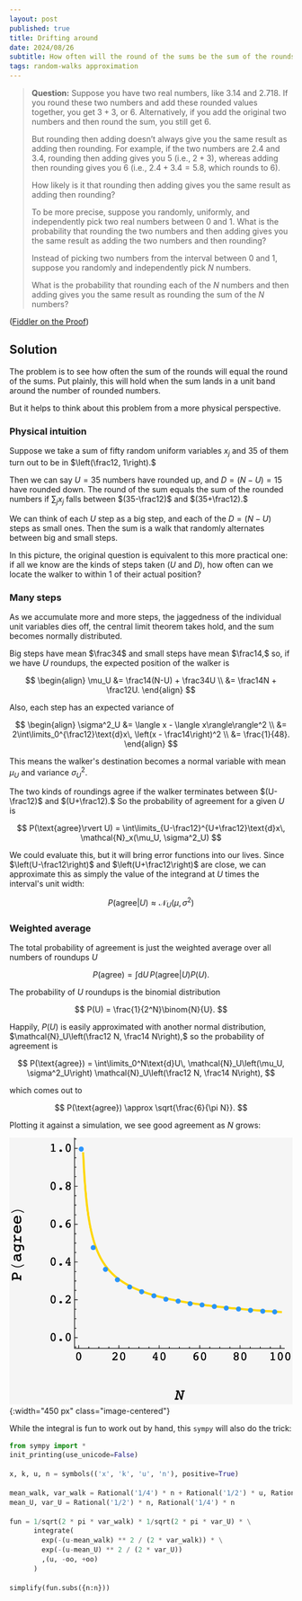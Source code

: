 ```yaml
---
layout: post
published: true
title: Drifting around
date: 2024/08/26
subtitle: How often will the round of the sums be the sum of the rounds?
tags: random-walks approximation
---
```


>**Question:** Suppose you have two real numbers, like $3.14$ and $2.718.$ If you round these two numbers and add these rounded values together, you get $3 + 3,$ or $6.$ Alternatively, if you add the original two numbers and then round the sum, you still get $6.$
>
>But rounding then adding doesn’t always give you the same result as adding then rounding. For example, if the two numbers are $2.4$ and $3.4,$ rounding then adding gives you $5$ (i.e., $2 + 3$), whereas adding then rounding gives you $6$ (i.e., $2.4 + 3.4 = 5.8,$ which rounds to $6$).
>
>How likely is it that rounding then adding gives you the same result as adding then rounding?
>
>To be more precise, suppose you randomly, uniformly, and independently pick two real numbers between 0 and 1. What is the probability that rounding the two numbers and then adding gives you the same result as adding the two numbers and then rounding?
>
>Instead of picking two numbers from the interval between $0$ and $1,$ suppose you randomly and independently pick $N$ numbers.
>
>What is the probability that rounding each of the $N$ numbers and then adding gives you the same result as rounding the sum of the $N$ numbers?

<!--more-->

([Fiddler on the Proof](https://thefiddler.substack.com/p/round-round-get-a-round-i-get-a-round))

## Solution

The problem is to see how often the sum of the rounds will equal the round of the sums. Put plainly, this will hold when the sum lands in a unit band around the number of rounded numbers.

But it helps to think about this problem from a more physical perspective. 

### Physical intuition

Suppose we take a sum of fifty random uniform variables $x_j$ and $35$ of them turn out to be in $\left(\frac12, 1\right).$ 

Then we can say $U=35$ numbers have rounded up, and $D = (N-U) = 15$ have rounded down. The round of the sum equals the sum of the rounded numbers if $\sum_j x_j$ falls between $(35-\frac12)$ and $(35+\frac12).$

We can think of each $U$ step as a big step, and each of the $D = (N-U)$ steps as small ones. Then the sum is a walk that randomly alternates between big and small steps.

In this picture, the original question is equivalent to this more practical one: if all we know are the kinds of steps taken ($U$ and $D$), how often can we locate the walker to within $1$ of their actual position?

### Many steps

As we accumulate more and more steps, the jaggedness of the individual unit variables dies off, the central limit theorem takes hold, and the sum becomes normally distributed.

Big steps have mean $\frac34$ and small steps have mean $\frac14,$ so, if we have $U$ roundups, the expected position of the walker is

$$ 
  \begin{align}
    \mu_U &= \frac14(N-U) + \frac34U \\
    &= \frac14N + \frac12U.
  \end{align}
$$

Also, each step has an expected variance of 

$$
  \begin{align}
    \sigma^2_U &= \langle x - \langle x\rangle\rangle^2 \\
             &= 2\int\limits_0^{\frac12}\text{d}x\, \left(x - \frac14\right)^2 \\
             &= \frac{1}{48}.
  \end{align}
$$

This means the walker's destination becomes a normal variable with mean $\mu_U$ and variance $\sigma^2_U.$

The two kinds of roundings agree if the walker terminates between $(U-\frac12)$ and $(U+\frac12).$ So the probability of agreement for a given $U$ is

$$ P(\text{agree}\rvert U) = \int\limits_{U-\frac12}^{U+\frac12}\text{d}x\, \mathcal{N}_x(\mu_U, \sigma^2_U) $$

We could evaluate this, but it will bring error functions into our lives. Since $\left(U-\frac12\right)$ and $\left(U+\frac12\right)$ are close, we can approximate this as simply the value of the integrand at $U$ times the interval's unit width:

$$ P(\text{agree}\rvert U) \approx \mathcal{N}_U(\mu, \sigma^2) $$

### Weighted average

The total probability of agreement is just the weighted average over all numbers of roundups $U$

$$ P(\text{agree}) = \int\text{d}U\, P(\text{agree}\rvert U) P(U). $$

The probability of $U$ roundups is the binomial distribution

$$ P(U) = \frac{1}{2^N}\binom{N}{U}. $$

Happily, $P(U)$ is easily approximated with another normal distribution, $\mathcal{N}_U\left(\frac12 N, \frac14 N\right),$ so the probability of agreement is

$$ P(\text{agree}) = \int\limits_0^N\text{d}U\, \mathcal{N}_U\left(\mu_U, \sigma^2_U\right) \mathcal{N}_U\left(\frac12 N, \frac14 N\right), $$

which comes out to

$$ P(\text{agree}) \approx \sqrt{\frac{6}{\pi N}}. $$

Plotting it against a simulation, we see good agreement as $N$ grows:

![](/img/2024-08-26-round-fiddler.png){:width="450 px" class="image-centered"}

While the integral is fun to work out by hand, this `sympy` will also do the trick:

```python
from sympy import *
init_printing(use_unicode=False)

x, k, u, n = symbols(('x', 'k', 'u', 'n'), positive=True)

mean_walk, var_walk = Rational('1/4') * n + Rational('1/2') * u, Rational('1/48') * n
mean_U, var_U = Rational('1/2') * n, Rational('1/4') * n

fun = 1/sqrt(2 * pi * var_walk) * 1/sqrt(2 * pi * var_U) * \
      integrate(
        exp(-(u-mean_walk) ** 2 / (2 * var_walk)) * \
        exp(-(u-mean_U) ** 2 / (2 * var_U))
        ,(u, -oo, +oo)
      )

simplify(fun.subs({n:n}))
```

<br>
